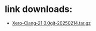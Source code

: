 # link downloads:
* <a href=https://github.com/XeroMz69/Clang/releases/download/Xero-Clang-21.0.0git-20250214/Xero-Clang-21.0.0git-20250214.tar.gz>Xero-Clang-21.0.0git-20250214.tar.gz</a>
